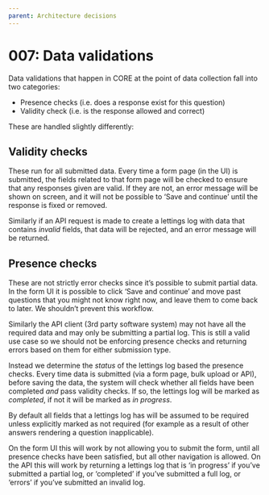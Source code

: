 ```yaml
---
parent: Architecture decisions
---
```


# 007: Data validations

Data validations that happen in CORE at the point of data collection fall into two categories:

- Presence checks (i.e. does a response exist for this question)
- Validity check (i.e. is the response allowed and correct)

These are handled slightly differently:

## Validity checks

These run for all submitted data. Every time a form page (in the UI) is submitted, the fields related to that form page will be checked to ensure that any responses given are valid. If they are not, an error message will be shown on screen, and it will not be possible to ‘Save and continue’ until the response is fixed or removed.

Similarly if an API request is made to create a lettings log with data that contains _invalid_ fields, that data will be rejected, and an error message will be returned.

## Presence checks

These are not strictly error checks since it’s possible to submit partial data. In the form UI it is possible to click ‘Save and continue’ and move past questions that you might not know right now, and leave them to come back to later. We shouldn’t prevent this workflow.

Similarly the API client (3rd party software system) may not have all the required data and may only be submitting a partial log. This is still a valid use case so we should not be enforcing presence checks and returning errors based on them for either submission type.

Instead we determine the _status_ of the lettings log based the presence checks. Every time data is submitted (via a form page, bulk upload or API), before saving the data, the system will check whether all fields have been completed _and_ pass validity checks. If so, the lettings log will be marked as _completed_, if not it will be marked as _in progress_.

By default all fields that a lettings log has will be assumed to be required unless explicitly marked as not required (for example as a result of other answers rendering a question inapplicable).

On the form UI this will work by not allowing you to submit the form, until all presence checks have been satisfied, but all other navigation is allowed. On the API this will work by returning a lettings log that is ‘in progress’ if you’ve submitted a partial log, or ‘completed’ if you’ve submitted a full log, or ‘errors’ if you’ve submitted an invalid log.
